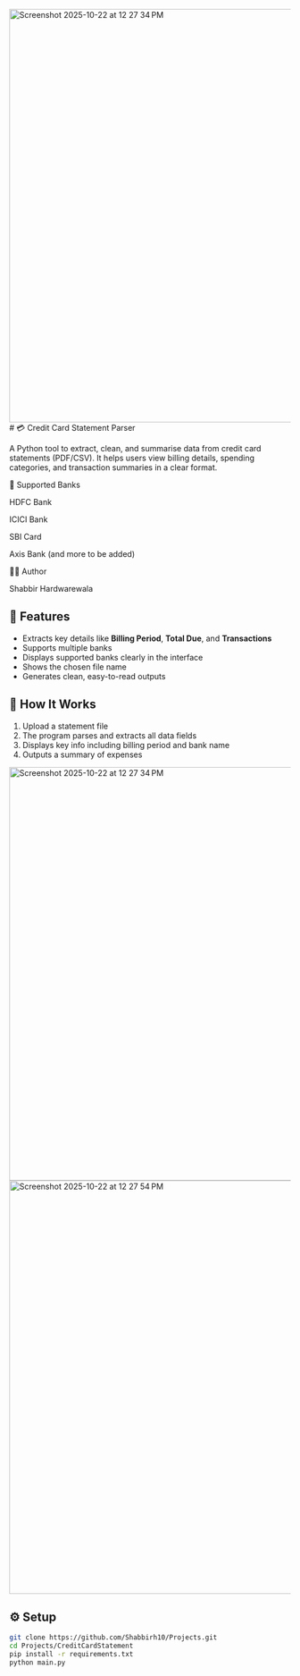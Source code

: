<img width="832" height="740" alt="Screenshot 2025-10-22 at 12 27 34 PM" src="https://github.com/user-attachments/assets/a33422fb-07f6-4e85-b16b-550e4bfc58b7" /># 💳 Credit Card Statement Parser

A Python tool to extract, clean, and summarise data from credit card statements (PDF/CSV). 
It helps users view billing details, spending categories, and transaction summaries in a clear format.

🧩 Supported Banks

HDFC Bank

ICICI Bank

SBI Card

Axis Bank
(and more to be added)

👨‍💻 Author

Shabbir Hardwarewala

## 🚀 Features
- Extracts key details like **Billing Period**, **Total Due**, and **Transactions**
- Supports multiple banks
- Displays supported banks clearly in the interface
- Shows the chosen file name
- Generates clean, easy-to-read outputs

## 🧠 How It Works
1. Upload a statement file  
2. The program parses and extracts all data fields  
3. Displays key info including billing period and bank name  
4. Outputs a summary of expenses

<img width="832" height="740" alt="Screenshot 2025-10-22 at 12 27 34 PM" src="https://github.com/user-attachments/assets/613446cc-5c26-429f-a051-3d5bd79e1520" />
<img width="832" height="740" alt="Screenshot 2025-10-22 at 12 27 54 PM" src="https://github.com/user-attachments/assets/a0c4c967-04c1-45df-92b1-19694ea0e455" />



## ⚙️ Setup
```bash
git clone https://github.com/Shabbirh10/Projects.git
cd Projects/CreditCardStatement
pip install -r requirements.txt
python main.py

